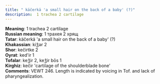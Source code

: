 ```yaml
---
title: " käčerkä 'a small hair on the back of a baby' (?)"
description:  1 trachea 2 cartilage
---
```


<strong>Meaning</strong>:  1 trachea 2 cartilage<br>
<strong>Russian meaning</strong>:  1 трахея 2 хрящ<br>
<strong>Tatar</strong>:  käčerkä 'a small hair on the back of a baby' (?)<br>
<strong>Khakassian</strong>:  kiǯǝr 2<br>
<strong>Shor</strong>:  kečirtke 2<br>
<strong>Oyrat</strong>:  ked'ir 1<br>
<strong>Tofalar</strong>:  keǯir 2, keǯir bōs 1<br>
<strong>Kirghiz</strong>:  kečir 'cartilage of the shoulderblade bone'<br>
<strong>Comments</strong>:  VEWT 246. Length is indicated by voicing in Tof. and lack of pharyngealization.<br>


